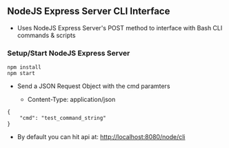 ## NodeJS Express Server CLI Interface

* Uses NodeJS Express Server's POST method to interface with Bash CLI commands & scripts

### Setup/Start NodeJS Express Server

```
npm install
npm start
```

* Send a JSON Request Object with the cmd paramters

	* Content-Type: application/json

```
{
    "cmd": "test_command_string"
}
```

* By default you can hit api at: [http://localhost:8080/node/cli](http://localhost:8080/node/cli)
